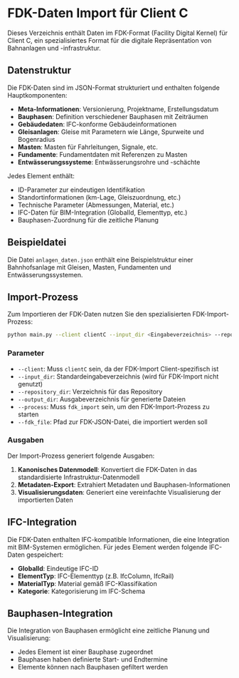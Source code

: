# FDK-Daten Import für Client C

Dieses Verzeichnis enthält Daten im FDK-Format (Facility Digital Kernel) für Client C, ein spezialisiertes Format für die digitale Repräsentation von Bahnanlagen und -infrastruktur.

## Datenstruktur

Die FDK-Daten sind im JSON-Format strukturiert und enthalten folgende Hauptkomponenten:

- **Meta-Informationen**: Versionierung, Projektname, Erstellungsdatum
- **Bauphasen**: Definition verschiedener Bauphasen mit Zeiträumen
- **Gebäudedaten**: IFC-konforme Gebäudeinformationen
- **Gleisanlagen**: Gleise mit Parametern wie Länge, Spurweite und Bogenradius
- **Masten**: Masten für Fahrleitungen, Signale, etc.
- **Fundamente**: Fundamentdaten mit Referenzen zu Masten
- **Entwässerungssysteme**: Entwässerungsrohre und -schächte

Jedes Element enthält:
- ID-Parameter zur eindeutigen Identifikation
- Standortinformationen (km-Lage, Gleiszuordnung, etc.)
- Technische Parameter (Abmessungen, Material, etc.)
- IFC-Daten für BIM-Integration (GlobalId, Elementtyp, etc.)
- Bauphasen-Zuordnung für die zeitliche Planung

## Beispieldatei

Die Datei `anlagen_daten.json` enthält eine Beispielstruktur einer Bahnhofsanlage mit Gleisen, Masten, Fundamenten und Entwässerungssystemen.

## Import-Prozess

Zum Importieren der FDK-Daten nutzen Sie den spezialisierten FDK-Import-Prozess:

```bash
python main.py --client clientC --input_dir <Eingabeverzeichnis> --repository_dir <Repository-Verzeichnis> --output_dir <Ausgabeverzeichnis> --process fdk_import --fdk_file <Pfad zur FDK-JSON-Datei>
```

### Parameter

- `--client`: Muss `clientC` sein, da der FDK-Import Client-spezifisch ist
- `--input_dir`: Standardeingabeverzeichnis (wird für FDK-Import nicht genutzt)
- `--repository_dir`: Verzeichnis für das Repository
- `--output_dir`: Ausgabeverzeichnis für generierte Dateien
- `--process`: Muss `fdk_import` sein, um den FDK-Import-Prozess zu starten
- `--fdk_file`: Pfad zur FDK-JSON-Datei, die importiert werden soll

### Ausgaben

Der Import-Prozess generiert folgende Ausgaben:

1. **Kanonisches Datenmodell**: Konvertiert die FDK-Daten in das standardisierte Infrastruktur-Datenmodell
2. **Metadaten-Export**: Extrahiert Metadaten und Bauphasen-Informationen
3. **Visualisierungsdaten**: Generiert eine vereinfachte Visualisierung der importierten Daten

## IFC-Integration

Die FDK-Daten enthalten IFC-kompatible Informationen, die eine Integration mit BIM-Systemen ermöglichen. Für jedes Element werden folgende IFC-Daten gespeichert:

- **GlobalId**: Eindeutige IFC-ID
- **ElementTyp**: IFC-Elementtyp (z.B. IfcColumn, IfcRail)
- **MaterialTyp**: Material gemäß IFC-Klassifikation
- **Kategorie**: Kategorisierung im IFC-Schema

## Bauphasen-Integration

Die Integration von Bauphasen ermöglicht eine zeitliche Planung und Visualisierung:

- Jedes Element ist einer Bauphase zugeordnet
- Bauphasen haben definierte Start- und Endtermine
- Elemente können nach Bauphasen gefiltert werden